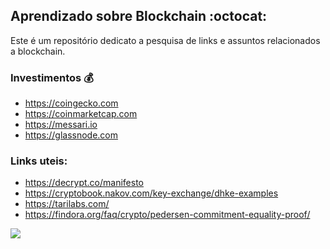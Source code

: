 ## Aprendizado sobre Blockchain :octocat:
Este é um repositório dedicato a pesquisa de links e assuntos relacionados a blockchain.

### Investimentos :moneybag:
  -  https://coingecko.com
  -  https://coinmarketcap.com
  -  https://messari.io
  -  https://glassnode.com

### Links uteis:
  - https://decrypt.co/manifesto
  - https://cryptobook.nakov.com/key-exchange/dhke-examples
  - https://tarilabs.com/
  - https://findora.org/faq/crypto/pedersen-commitment-equality-proof/
  

![](https://img.icons8.com/bubbles/2x/positive-dynamic.png)
